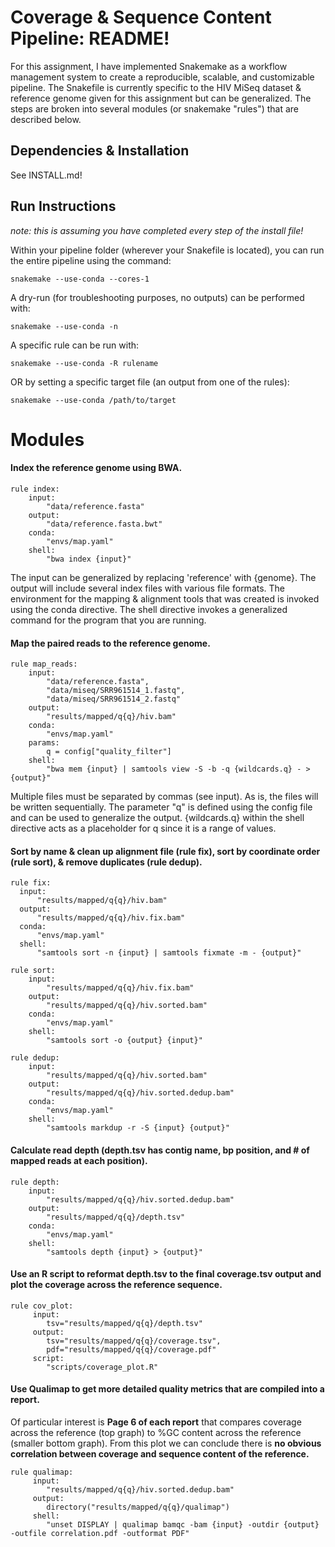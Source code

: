# Coverage & Sequence Content Pipeline: README!

For this assignment, I have implemented Snakemake as a workflow management system to create a reproducible, scalable, and customizable pipeline. The Snakefile is currently specific to the HIV MiSeq dataset & reference genome given for this assignment but can be generalized. The steps are broken into several modules (or snakemake "rules") that are described below.

## Dependencies & Installation

See INSTALL.md!

## Run Instructions

*note: this is assuming you have completed every step of the install file!*

Within your pipeline folder (wherever your Snakefile is located), you can run the entire pipeline using the command:

    snakemake --use-conda --cores-1
    
A dry-run (for troubleshooting purposes, no outputs) can be performed with:

    snakemake --use-conda -n
    
A specific rule can be run with:

    snakemake --use-conda -R rulename
    
OR by setting a specific target file (an output from one of the rules):

    snakemake --use-conda /path/to/target
    
# Modules

#### Index the reference genome using BWA.

    rule index:
        input:
            "data/reference.fasta" 
        output:
            "data/reference.fasta.bwt" 
        conda:
            "envs/map.yaml" 
        shell:
            "bwa index {input}"
            
The input can be generalized by replacing 'reference' with {genome}. 
The output will include several index files with various file formats. 
The environment for the mapping & alignment tools that was created is invoked using the conda directive.
The shell directive invokes a generalized command for the program that you are running.

#### Map the paired reads to the reference genome.

    rule map_reads:
        input:
            "data/reference.fasta",
            "data/miseq/SRR961514_1.fastq",
            "data/miseq/SRR961514_2.fastq"
        output:
            "results/mapped/q{q}/hiv.bam"
        conda:
            "envs/map.yaml"
        params:
            q = config["quality_filter"]
        shell:
            "bwa mem {input} | samtools view -S -b -q {wildcards.q} - > {output}"

Multiple files must be separated by commas (see input). As is, the files will be written sequentially.
The parameter "q" is defined using the config file and can be used to generalize the output. {wildcards.q} within the shell directive acts as a placeholder for q since it is a range of values.

#### Sort by name & clean up alignment file (rule fix), sort by coordinate order (rule sort), & remove duplicates (rule dedup).

    rule fix:
      input:
          "results/mapped/q{q}/hiv.bam"
      output:
          "results/mapped/q{q}/hiv.fix.bam"
      conda:
          "envs/map.yaml"
      shell:
          "samtools sort -n {input} | samtools fixmate -m - {output}"

    rule sort:
        input:
            "results/mapped/q{q}/hiv.fix.bam"
        output:
            "results/mapped/q{q}/hiv.sorted.bam"
        conda:
            "envs/map.yaml"
        shell:
            "samtools sort -o {output} {input}"

    rule dedup:
        input:
            "results/mapped/q{q}/hiv.sorted.bam"
        output:
            "results/mapped/q{q}/hiv.sorted.dedup.bam"
        conda:
            "envs/map.yaml"
        shell:
            "samtools markdup -r -S {input} {output}"
#### Calculate read depth (depth.tsv has contig name, bp position, and # of mapped reads at each position).

    rule depth:
        input:
            "results/mapped/q{q}/hiv.sorted.dedup.bam"
        output:
            "results/mapped/q{q}/depth.tsv"
        conda:
            "envs/map.yaml"
        shell:
            "samtools depth {input} > {output}"

#### Use an R script to reformat depth.tsv to the final coverage.tsv output and plot the coverage across the reference sequence.

    rule cov_plot:
         input:
            tsv="results/mapped/q{q}/depth.tsv"
         output:
            tsv="results/mapped/q{q}/coverage.tsv",
            pdf="results/mapped/q{q}/coverage.pdf"
         script:
            "scripts/coverage_plot.R"

#### Use Qualimap to get more detailed quality metrics that are compiled into a report. 
Of particular interest is **Page 6 of each report** that compares coverage across the reference (top graph) to %GC content across the reference (smaller bottom graph). From this plot we can conclude there is **no obvious correlation between coverage and sequence content of the reference.**

    rule qualimap:
         input:
            "results/mapped/q{q}/hiv.sorted.dedup.bam"
         output:
            directory("results/mapped/q{q}/qualimap")
         shell:
            "unset DISPLAY | qualimap bamqc -bam {input} -outdir {output} -outfile correlation.pdf -outformat PDF"




